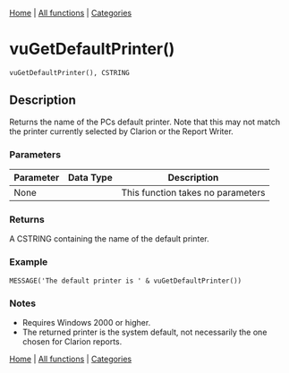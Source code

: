 [Home](../index.md) | [All functions](index.md) | [Categories](../categories/index.md)

# vuGetDefaultPrinter()

```Prototype
vuGetDefaultPrinter(), CSTRING
```


## Description
Returns the name of the PCs default printer. Note that this may not match the printer currently selected by Clarion or the Report Writer.

### Parameters

| Parameter | Data Type | Description |
|-----------|-----------|-------------|
| None      |          | This function takes no parameters |

### Returns
A CSTRING containing the name of the default printer.

### Example

```Clarion
MESSAGE('The default printer is ' & vuGetDefaultPrinter())
```

### Notes
- Requires Windows 2000 or higher.  
- The returned printer is the system default, not necessarily the one chosen for Clarion reports.

[Home](../index.md) | [All functions](index.md) | [Categories](../categories/index.md)
